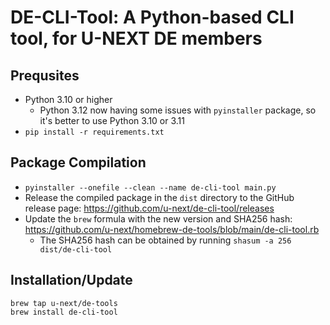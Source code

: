 # DE-CLI-Tool: A Python-based CLI tool, for U-NEXT DE members

## Prequsites
- Python 3.10 or higher
  - Python 3.12 now having some issues with `pyinstaller` package, so it's better to use Python 3.10 or 3.11
- `pip install -r requirements.txt`

## Package Compilation
- `pyinstaller --onefile --clean --name de-cli-tool main.py`
- Release the compiled package in the `dist` directory to the GitHub release page: https://github.com/u-next/de-cli-tool/releases
- Update the `brew` formula with the new version and SHA256 hash: https://github.com/u-next/homebrew-de-tools/blob/main/de-cli-tool.rb
  - The SHA256 hash can be obtained by running `shasum -a 256 dist/de-cli-tool`

## Installation/Update
```
brew tap u-next/de-tools
brew install de-cli-tool
```